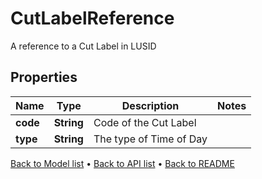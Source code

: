 

# CutLabelReference

A reference to a Cut Label in LUSID

## Properties

| Name | Type | Description | Notes |
|------------ | ------------- | ------------- | -------------|
|**code** | **String** | Code of the Cut Label |  |
|**type** | **String** | The type of Time of Day |  |



[Back to Model list](../README.md#documentation-for-models) &#8226; [Back to API list](../README.md#documentation-for-api-endpoints) &#8226; [Back to README](../README.md)


